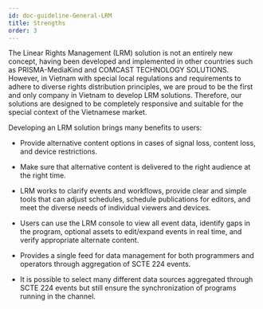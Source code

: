 ```yaml
---
id: doc-guideline-General-LRM
title: Strengths
order: 3
---
```


The Linear Rights Management (LRM) solution is not an entirely new concept, having been developed and implemented in other countries such as PRISMA-MediaKind and COMCAST TECHNOLOGY SOLUTIONS. However, in Vietnam with special local regulations and requirements to adhere to diverse rights distribution principles, we are proud to be the first and only company in Vietnam to develop LRM solutions. Therefore, our solutions are designed to be completely responsive and suitable for the special context of the Vietnamese market.

Developing an LRM solution brings many benefits to users:

- Provide alternative content options in cases of signal loss, content loss, and device restrictions.

- Make sure that alternative content is delivered to the right audience at the right time.

- LRM works to clarify events and workflows, provide clear and simple tools that can adjust schedules, schedule publications for editors, and meet the diverse needs of individual viewers and devices.

- Users can use the LRM console to view all event data, identify gaps in the program, optional assets to edit/expand events in real time, and verify appropriate alternate content.

- Provides a single feed for data management for both programmers and operators through aggregation of SCTE 224 events.

- It is possible to select many different data sources aggregated through SCTE 224 events but still ensure the synchronization of programs running in the channel.

